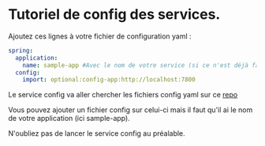 # Tutoriel de config des services.

Ajoutez ces lignes à votre fichier de configuration yaml :


```yaml
spring:
  application:
    name: sample-app #Avec le nom de votre service (si ce n'est déjà fait)
  config:
    import: optional:config-app:http://localhost:7800
```
Le service config va aller chercher les fichiers config yaml sur ce [repo](https://github.com/cybe-m1/microorder_config)

Vous pouvez ajouter un fichier config sur celui-ci mais il faut qu'il ai le nom de votre application (ici sample-app).

N'oubliez pas de lancer le service config au préalable.

